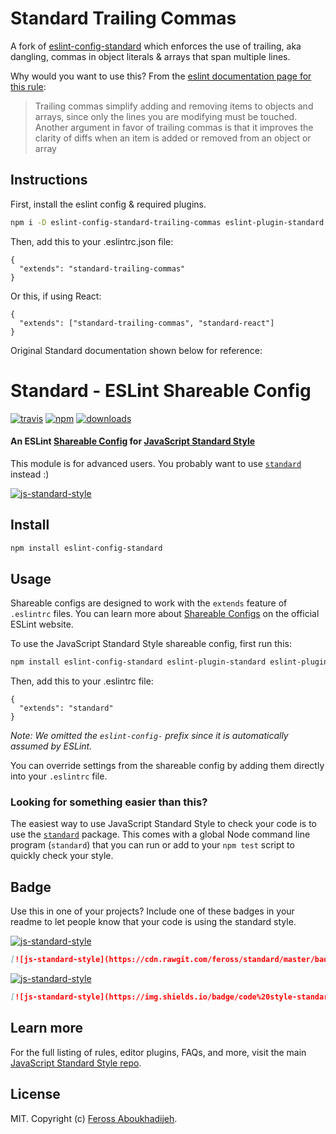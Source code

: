 # Standard Trailing Commas

A fork of [eslint-config-standard](https://github.com/feross/eslint-config-standard) which enforces the use of trailing, aka dangling, commas in object literals & arrays that span multiple lines.

Why would you want to use this? From the [eslint documentation page for this rule](http://eslint.org/docs/rules/comma-dangle):

> Trailing commas simplify adding and removing items to objects and arrays, since only the lines you are modifying
> must be touched. Another argument in favor of trailing commas is that it improves the clarity of diffs when an item
> is added or removed from an object or array

## Instructions

First, install the eslint config & required plugins.

```bash
npm i -D eslint-config-standard-trailing-commas eslint-plugin-standard eslint-plugin-promise
```

Then, add this to your .eslintrc.json file:

```
{
  "extends": "standard-trailing-commas"
}
```

Or this, if using React:

```
{
  "extends": ["standard-trailing-commas", "standard-react"]
}
```

Original Standard documentation shown below for reference:

# Standard - ESLint Shareable Config
[![travis][travis-image]][travis-url]
[![npm][npm-image]][npm-url]
[![downloads][downloads-image]][downloads-url]

[travis-image]: https://img.shields.io/travis/feross/eslint-config-standard/master.svg
[travis-url]: https://travis-ci.org/feross/eslint-config-standard
[npm-image]: https://img.shields.io/npm/v/eslint-config-standard.svg
[npm-url]: https://npmjs.org/package/eslint-config-standard
[downloads-image]: https://img.shields.io/npm/dm/eslint-config-standard.svg
[downloads-url]: https://npmjs.org/package/eslint-config-standard

#### An ESLint [Shareable Config](http://eslint.org/docs/developer-guide/shareable-configs) for [JavaScript Standard Style](http://standardjs.com)

This module is for advanced users. You probably want to use [`standard`](http://standardjs.com) instead :)

[![js-standard-style](https://cdn.rawgit.com/feross/standard/master/badge.svg)](http://standardjs.com)

## Install

```bash
npm install eslint-config-standard
```

## Usage

Shareable configs are designed to work with the `extends` feature of `.eslintrc` files.
You can learn more about
[Shareable Configs](http://eslint.org/docs/developer-guide/shareable-configs) on the
official ESLint website.

To use the JavaScript Standard Style shareable config, first run this:

```bash
npm install eslint-config-standard eslint-plugin-standard eslint-plugin-promise
```

Then, add this to your .eslintrc file:

```
{
  "extends": "standard"
}
```

*Note: We omitted the `eslint-config-` prefix since it is automatically assumed by ESLint.*

You can override settings from the shareable config by adding them directly into your
`.eslintrc` file.

### Looking for something easier than this?

The easiest way to use JavaScript Standard Style to check your code is to use the
[`standard`](http://standardjs.com) package. This comes with a global
Node command line program (`standard`) that you can run or add to your `npm test` script
to quickly check your style.

## Badge

Use this in one of your projects? Include one of these badges in your readme to
let people know that your code is using the standard style.

[![js-standard-style](https://cdn.rawgit.com/feross/standard/master/badge.svg)](http://standardjs.com)

```markdown
[![js-standard-style](https://cdn.rawgit.com/feross/standard/master/badge.svg)](http://standardjs.com)
```

[![js-standard-style](https://img.shields.io/badge/code%20style-standard-brightgreen.svg)](http://standardjs.com)

```markdown
[![js-standard-style](https://img.shields.io/badge/code%20style-standard-brightgreen.svg)](http://standardjs.com)
```

## Learn more

For the full listing of rules, editor plugins, FAQs, and more, visit the main
[JavaScript Standard Style repo](http://standardjs.com).

## License

MIT. Copyright (c) [Feross Aboukhadijeh](http://feross.org).

